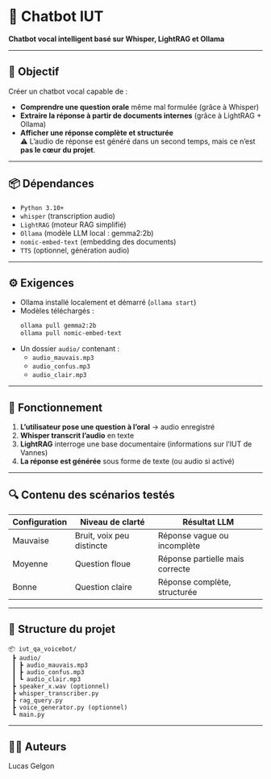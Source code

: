# 🧠 Chatbot IUT
**Chatbot vocal intelligent basé sur Whisper, LightRAG et Ollama**

---

## 🎯 Objectif  
Créer un chatbot vocal capable de :
- **Comprendre une question orale** même mal formulée (grâce à Whisper)
- **Extraire la réponse à partir de documents internes** (grâce à LightRAG + Ollama)
- **Afficher une réponse complète et structurée**  
⚠️ L’audio de réponse est généré dans un second temps, mais ce n’est **pas le cœur du projet**.

---

## 📦 Dépendances

- `Python 3.10+`
- `whisper` (transcription audio)
- `LightRAG` (moteur RAG simplifié)
- `Ollama` (modèle LLM local : gemma2:2b)
- `nomic-embed-text` (embedding des documents)
- `TTS` (optionnel, génération audio)

---

## ⚙️ Exigences

- Ollama installé localement et démarré (`ollama start`)
- Modèles téléchargés :
  ```bash
  ollama pull gemma2:2b
  ollama pull nomic-embed-text
  ```
- Un dossier `audio/` contenant :
  - `audio_mauvais.mp3`
  - `audio_confus.mp3`
  - `audio_clair.mp3`

---

## 🧪 Fonctionnement

1. **L’utilisateur pose une question à l’oral** → audio enregistré
2. **Whisper transcrit l’audio** en texte
3. **LightRAG** interroge une base documentaire (informations sur l’IUT de Vannes)
4. **La réponse est générée** sous forme de texte (ou audio si activé)

---

## 🔍 Contenu des scénarios testés

| Configuration | Niveau de clarté | Résultat LLM |
|---------------|------------------|------------------|
| Mauvaise      | Bruit, voix peu distincte | Réponse vague ou incomplète |
| Moyenne       | Question floue   | Réponse partielle mais correcte |
| Bonne         | Question claire  | Réponse complète, structurée |

---

## 📁 Structure du projet

```
📦 iut_qa_voicebot/
 ┣ audio/
 ┃ ┣ audio_mauvais.mp3
 ┃ ┣ audio_confus.mp3
 ┃ ┗ audio_clair.mp3
 ┣ speaker_x.wav (optionnel)
 ┣ whisper_transcriber.py
 ┣ rag_query.py
 ┣ voice_generator.py (optionnel)
 ┗ main.py
```

---

## 👨‍💻 Auteurs

Lucas Gelgon  
